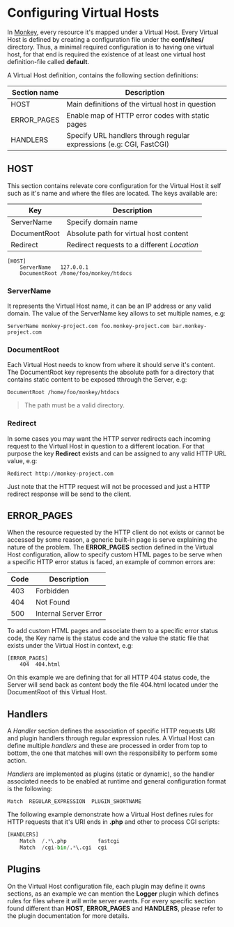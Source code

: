 # Configuring Virtual Hosts

In [Monkey](http://monkey-project.com), every resource it's mapped under a Virtual Host. Every Virtual Host is defined by creating a configuration file under the __conf/sites/__ directory. Thus, a minimal required configuration is to having one virtual host, for that end is required the existence of at least one virtual host definition-file called __default__.

A Virtual Host definition, contains the following section definitions:

| Section name | Description                                       |
|--------------|---------------------------------------------------|
| HOST         | Main definitions of the virtual host in question  |
| ERROR_PAGES  | Enable map of HTTP error codes with static pages  |
| HANDLERS     | Specify URL handlers through regular expressions (e.g: CGI, FastCGI) |


##  HOST

This section contains relevate core configuration for the Virtual Host it self such as it's name and where the files are located. The keys available are:

| Key             | Description                                 |
|-----------------|---------------------------------------------|
| ServerName      | Specify domain name                         |
| DocumentRoot    | Absolute path for virtual host content      |
| Redirect        | Redirect requests to a different _Location_ |

```
[HOST]
    ServerName   127.0.0.1
    DocumentRoot /home/foo/monkey/htdocs
```

### ServerName

It represents the Virtual Host name, it can be an IP address or any valid domain. The value of the ServerName key allows to set multiple names, e.g:

```
ServerName monkey-project.com foo.monkey-project.com bar.monkey-project.com
```

### DocumentRoot

Each Virtual Host needs to know from where it should serve it's content. The DocumentRoot key represents the absolute path for a directory that contains static content to be exposed tthrough the Server, e.g:

```
DocumentRoot /home/foo/monkey/htdocs
```

> The path must be a valid directory.


### Redirect

In some cases you may want the HTTP server redirects each incoming request to the Virtual Host in question to a different location. For that purpose the key __Redirect__ exists and can be assigned to any valid HTTP URL value, e.g:

```
Redirect http://monkey-project.com
```

Just note that the HTTP request will not be processed and just a HTTP redirect response will be send to the client.

## ERROR_PAGES

When the resource requested by the HTTP client do not exists or cannot be accessed by some reason, a generic built-in page is serve explaining the nature of the problem. The __ERROR_PAGES__ section defined in the Virtual Host configuration, allow to specify custom HTML pages to be serve when a specific HTTP error status is faced, an example of common errors are:

| Code | Description           |
| -----|-----------------------|
| 403  | Forbidden             |
| 404  | Not Found             |
| 500  | Internal Server Error |

To add custom HTML pages and associate them to a specific error status code, the Key name is the status code and the value the static file that exists under the Virtual Host in context, e.g:

```
[ERROR_PAGES]
    404  404.html
```

On this example we are defining that for all HTTP 404 status code, the Server will send back as content body the file 404.html located under the DocumentRoot of this Virtual Host.

## Handlers

A _Handler_ section defines the association of specific HTTP requests URI and plugin handlers through regular expression rules. A Virtual Host can define multiple _handlers_ and these are processed in order from top to bottom, the one that matches will own the responsibility to perform some action.

_Handlers_ are implemented as plugins (static or dynamic), so the handler associated  needs to be enabled at runtime and general configuration format is the following:

```
Match  REGULAR_EXPRESSION  PLUGIN_SHORTNAME
```

The following example demonstrate how a Virtual Host defines rules for HTTP requests that it's URI ends in __.php__ and other to process CGI scripts:

```python
[HANDLERS]
    Match  /.*\.php          fastcgi
    Match  /cgi-bin/.*\.cgi  cgi
```

## Plugins

On the Virtual Host configuration file, each plugin may define it owns sections, as an example we can mention the __Logger__ plugin which defines rules for files where it will write server events. For every specific section found different than __HOST__, __ERROR_PAGES__ and __HANDLERS__, please refer to the plugin documentation for more details.
